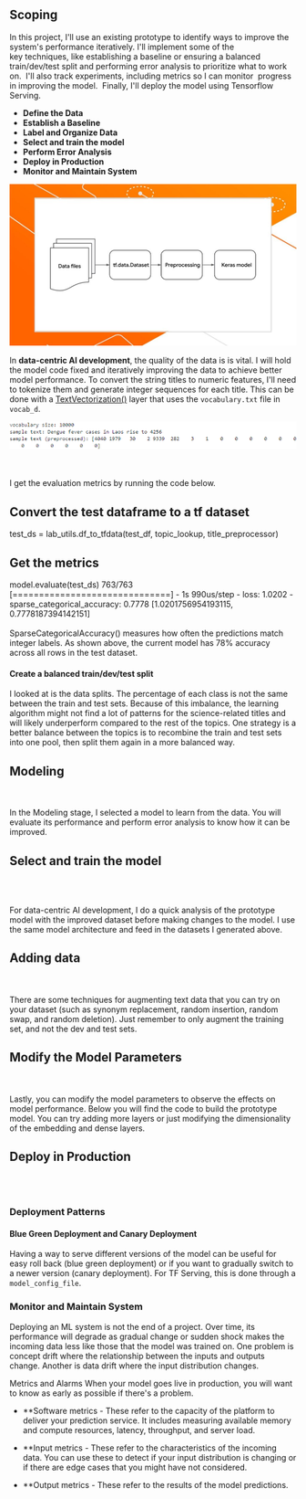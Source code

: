 <a id='The Machine Learning Project Lifecycle'></a>
## Scoping

In this project, I'll use an existing prototype to identify ways to improve the system's performance iteratively. 
I'll implement some of the key techniques, like establishing a baseline or ensuring a balanced train/dev/test split and performing error analysis to prioritize what to work on. 
I'll also track experiments, including metrics so I can monitor  progress in improving the model. 
Finally, I'll deploy the model using Tensorflow Serving. 
* **Define the Data** 
* **Establish a Baseline** 
* **Label and Organize Data** 
* **Select and train the model**
* **Perform Error Analysis**
* **Deploy in Production**
* **Monitor and Maintain System**
<center><img src='assets/pasted image 0.png' alt='pasted image 0.png'></center>

In **data-centric AI development**, the quality of the data is is vital. I will hold the model code fixed and iteratively improving the data to achieve better model performance.
To convert the string titles to numeric features, I'll need to tokenize them and generate integer sequences for each title. This can be done with a [TextVectorization()](https://www.tensorflow.org/api_docs/python/tf/keras/layers/TextVectorization) layer that uses the `vocabulary.txt` file in `vocab_d`. 
<center><img src='assets/2025-02-12_084926.png' alt='2025-02-12_084926.png'></center>
<br>
<br>

I get the evaluation metrics by running the code below.
## Convert the test dataframe to a tf dataset
test_ds = lab_utils.df_to_tfdata(test_df, topic_lookup, title_preprocessor)
## Get the metrics
model.evaluate(test_ds)
763/763 [==============================] - 1s 990us/step - loss: 1.0202 - sparse_categorical_accuracy: 0.7778
[1.0201756954193115, 0.7778187394142151]
<br>
<br>
SparseCategoricalAccuracy() measures how often the predictions match integer labels. As shown above, the current model has 78% accuracy across all rows in the test dataset. 

#### Create a balanced train/dev/test split

I looked at is the data splits.
The percentage of each class is not the same between the train and test sets.
Because of this imbalance, the learning algorithm might not find a lot of patterns for the science-related titles and will likely underperform compared to the rest of the topics.
One strategy is a better balance between the topics is to recombine the train and test sets into one pool, then split them again in a more balanced way.

<a id='Modeling'></a>
## Modeling
<br>
<br>
In the Modeling stage, I selected a model to learn from the data. You will evaluate its performance and perform error analysis to know how it can be improved. 

<a id='Select and train the model'></a>
## Select and train the model
<br>
<br>

For data-centric AI development, I do a quick analysis of the prototype model with the improved dataset before making changes to the model. I use the same model architecture and feed in the datasets I generated above. 
<a id='Adding data'></a>
## Adding data
<br>
<br>
There are some techniques for augmenting text data that you can try on your dataset (such as synonym replacement, random insertion, random swap, and random deletion). Just remember to only augment the training set, and not the dev and test sets.

<a id='Modify the Model Parameters'></a>
## Modify the Model Parameters
<br>
<br>
Lastly, you can modify the model parameters to observe the effects on model performance. Below you will find the code to build the prototype model. You can try adding more layers or just modifying the dimensionality of the embedding and dense layers. 

<a id='Deploy in Production'></a>
## Deploy in Production
<br>
<br>

### Deployment Patterns

#### Blue Green Deployment and Canary Deployment

Having a way to serve different versions of the model can be useful for easy roll back (blue green deployment) or if you want to gradually switch to a newer version (canary deployment). For TF Serving, this is done through a `model_config_file`. 

### Monitor and Maintain System

Deploying an ML system is not the end of a project. Over time, its performance will degrade as gradual change or sudden shock makes the incoming data less like those that the model was trained on. One problem is concept drift where the relationship between the inputs and outputs change.  Another is data drift where the input distribution changes.

Metrics and Alarms
When your model goes live in production, you will want to know as early as possible if there's a problem. 

* **Software metrics - These refer to the capacity of the platform to deliver your prediction service. It includes measuring available memory and compute resources, latency, throughput, and server load. 

* **Input metrics - These refer to the characteristics of the incoming data. You can use these to detect if your input distribution is changing or if there are edge cases that you might have not considered.

* **Output metrics - These refer to the results of the model predictions.





